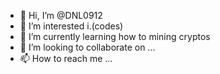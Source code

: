 - 👋 Hi, I’m @DNL0912
- 👀 I’m interested i.(codes)
- 🌱 I’m currently learning how to mining cryptos
- 💞️ I’m looking to collaborate on ...
- 📫 How to reach me ...

<!---
DNL0912/DNL0912 is a ✨ special ✨ repository because its `README.md` (this file) appears on your GitHub profile.
You can click the Preview link to take a look at your changes.
--->
